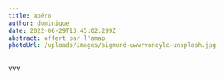 ```yaml
---
title: apéro
author: dominique
date: 2022-06-29T13:45:02.299Z
abstract: offert par l'amap
photoUrl: /uploads/images/sigmund-uwwrvonoylc-unsplash.jpg
---
```

vvv